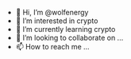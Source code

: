 - 👋 Hi, I’m @wolfenergy
- 👀 I’m interested in crypto
- 🌱 I’m currently learning crypto
- 💞️ I’m looking to collaborate on ...
- 📫 How to reach me ...

<!---
wolfenergy/wolfenergy is a ✨ special ✨ repository because its `README.md` (this file) appears on your GitHub profile.
You can click the Preview link to take a look at your changes.
--->
